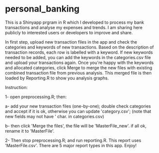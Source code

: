# personal_banking

This is a Shinyapp prgram in R which I developed to process my bank transactions and analyse my expenses and trends. I am sharing here publicly to interested users or developers to improve and share. 

In first step, upload new transaction files in the app and check the categories and keywords of new transactions. Based on the description of transaction records, each row is labelled with a keyword. If new keywords needed to be added, you can add the keywords in the categories.csv file and upload your transactions again. Once you're happy with the keywords and allocated categories, click Merge to merge the new files with existing combined transaction file from previous analysis. This merged file is then loaded by Reporting.R to show you analysis graphs.  


Instruction:

1- open preprocessing.R; then: 

  a- add your new transaction files (one-by-one); double check categories and accept if it is ok, otherwise you can update 'category.csv'; (note that new fields may not have \' char. in categories.csv)
  
  b- then click 'Merge the files', the file will be 'MasterFile_new'. if all ok, rename it to 'MasterFile'.
  
2- Then stop preprocessing.R; and run reporting.R. This report uses 'MasterFile.csv'. There are 5 major report types in this app. Enjoy!
